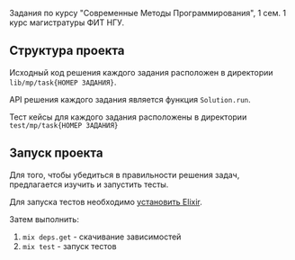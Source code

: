 Задания по курсу "Современные Методы Программирования", 1 сем. 1 курс магистратуры ФИТ НГУ.

## Структура проекта
Исходный код решения каждого задания расположен в директории `lib/mp/task{НОМЕР ЗАДАНИЯ}`.

API решения каждого задания является функция `Solution.run`.

Тест кейсы для каждого задания расположены в директории `test/mp/task{НОМЕР ЗАДАНИЯ}`

## Запуск проекта
Для того, чтобы убедиться в правильности решения задач, предлагается изучить и запустить тесты.

Для запуска тестов необходимо [установить Elixir](https://elixir-lang.org/install.html).

Затем выполнить:
1. `mix deps.get` - скачивание зависимостей
2. `mix test` - запуск тестов